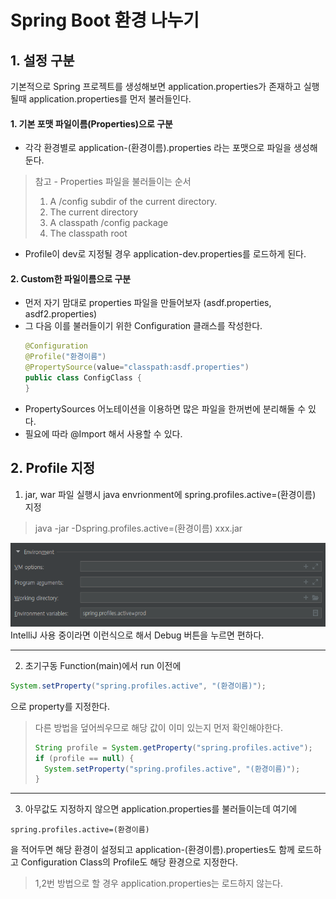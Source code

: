 # Spring Boot 환경 나누기
## 1. 설정 구분
 기본적으로 Spring 프로젝트를 생성해보면 application.properties가 존재하고 실행 될때 application.properties를 먼저 불러들인다.
#### 1. 기본 포맷 파일이름(Properties)으로 구분
 - 각각 환경별로 application-(환경이름).properties 라는 포맷으로 파일을 생성해둔다.
> 참고 - Properties 파일을 불러들이는 순서
> 1. A /config subdir of the current directory.
> 2. The current directory
> 3. A classpath /config package
> 4. The classpath root
 - Profile이 dev로 지정될 경우 application-dev.properties를 로드하게 된다.
#### 2. Custom한 파일이름으로 구분
 - 먼저 자기 맘대로 properties 파일을 만들어보자 (asdf.properties, asdf2.properties)
 - 그 다음 이를 불러들이기 위한 Configuration 클래스를 작성한다.
    ```java
    @Configuration
    @Profile("환경이름")
    @PropertySource(value="classpath:asdf.properties")
    public class ConfigClass {
    }
    ```
 - PropertySources 어노테이션을 이용하면 많은 파일을 한꺼번에 분리해둘 수 있다.
 - 필요에 따라 @Import 해서 사용할 수 있다.
## 2. Profile 지정
 1. jar, war 파일 실행시 java envrionment에 spring.profiles.active=(환경이름) 지정
> java -jar -Dspring.profiles.active=(환경이름) xxx.jar

![](assets/_images/a3438a91.png)  
    IntelliJ 사용 중이라면 이런식으로 해서 Debug 버튼을 누르면 편하다.

---
 2. 초기구동 Function(main)에서 run 이전에
```java
System.setProperty("spring.profiles.active", "(환경이름)");
```
으로 property를 지정한다.
> 다른 방법을 덮어씌우므로 해당 값이 이미 있는지 먼저 확인해야한다.
> ```java
> String profile = System.getProperty("spring.profiles.active");
> if (profile == null) {
>   System.setProperty("spring.profiles.active", "(환경이름)");
> }
> ```
---
 3. 아무값도 지정하지 않으면 application.properties를 불러들이는데 여기에
```
spring.profiles.active=(환경이름)
```
을 적어두면 해당 환경이 설정되고 application-(환경이름).properties도 함께 로드하고 Configuration Class의 Profile도 해당 환경으로 지정한다.
> 1,2번 방법으로 할 경우 application.properties는 로드하지 않는다.  
